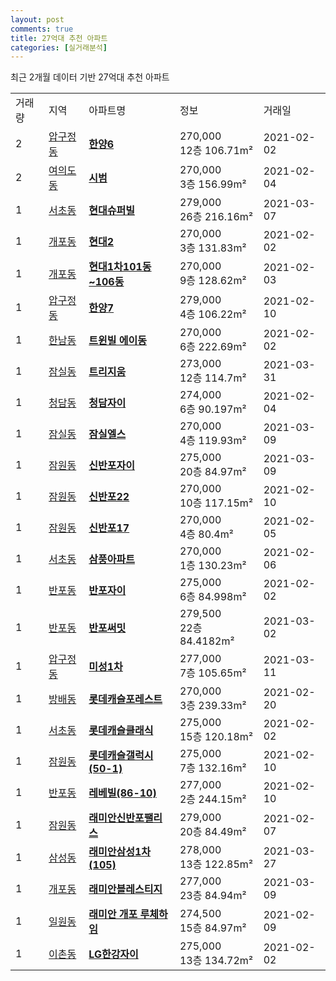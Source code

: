 ```yaml
---
layout: post
comments: true
title: 27억대 추천 아파트 
categories: [실거래분석]
---
```


최근 2개월 데이터 기반 27억대 추천 아파트

<table>
  <tr>
    <td>거래량</td>
    <td>지역</td>
    <td>아파트명</td>
    <td>정보</td>
    <td>거래일</td>
  </tr>

  <tr>
    <td>2</td>
    <td><a href="/실거래가/2021/06/12/11680.html">압구정동</a></td>
    <td style="font-weight: bold;"><a href="https://search.naver.com/search.naver?query=압구정동 한양6">한양6</a></td>
    <td>270,000<br>12층  106.71m²</td>
    <td>2021-02-02</td>
  </tr>

  <tr>
    <td>2</td>
    <td><a href="/실거래가/2021/06/12/11560.html">여의도동</a></td>
    <td style="font-weight: bold;"><a href="https://search.naver.com/search.naver?query=여의도동 시범">시범</a></td>
    <td>270,000<br>3층  156.99m²</td>
    <td>2021-02-04</td>
  </tr>

  <tr>
    <td>1</td>
    <td><a href="/실거래가/2021/06/12/11650.html">서초동</a></td>
    <td style="font-weight: bold;"><a href="https://search.naver.com/search.naver?query=서초동 현대슈퍼빌">현대슈퍼빌</a></td>
    <td>279,000<br>26층  216.16m²</td>
    <td>2021-03-07</td>
  </tr>

  <tr>
    <td>1</td>
    <td><a href="/실거래가/2021/06/12/11680.html">개포동</a></td>
    <td style="font-weight: bold;"><a href="https://search.naver.com/search.naver?query=개포동 현대2">현대2</a></td>
    <td>270,000<br>3층  131.83m²</td>
    <td>2021-02-02</td>
  </tr>

  <tr>
    <td>1</td>
    <td><a href="/실거래가/2021/06/12/11680.html">개포동</a></td>
    <td style="font-weight: bold;"><a href="https://search.naver.com/search.naver?query=개포동 현대1차101동~106동">현대1차101동~106동</a></td>
    <td>270,000<br>9층  128.62m²</td>
    <td>2021-02-03</td>
  </tr>

  <tr>
    <td>1</td>
    <td><a href="/실거래가/2021/06/12/11680.html">압구정동</a></td>
    <td style="font-weight: bold;"><a href="https://search.naver.com/search.naver?query=압구정동 한양7">한양7</a></td>
    <td>279,000<br>4층  106.22m²</td>
    <td>2021-02-10</td>
  </tr>

  <tr>
    <td>1</td>
    <td><a href="/실거래가/2021/06/12/11170.html">한남동</a></td>
    <td style="font-weight: bold;"><a href="https://search.naver.com/search.naver?query=한남동 트윈빌 에이동">트윈빌 에이동</a></td>
    <td>270,000<br>6층  222.69m²</td>
    <td>2021-02-02</td>
  </tr>

  <tr>
    <td>1</td>
    <td><a href="/실거래가/2021/06/12/11710.html">잠실동</a></td>
    <td style="font-weight: bold;"><a href="https://search.naver.com/search.naver?query=잠실동 트리지움">트리지움</a></td>
    <td>273,000<br>12층  114.7m²</td>
    <td>2021-03-31</td>
  </tr>

  <tr>
    <td>1</td>
    <td><a href="/실거래가/2021/06/12/11680.html">청담동</a></td>
    <td style="font-weight: bold;"><a href="https://search.naver.com/search.naver?query=청담동 청담자이">청담자이</a></td>
    <td>274,000<br>6층  90.197m²</td>
    <td>2021-02-04</td>
  </tr>

  <tr>
    <td>1</td>
    <td><a href="/실거래가/2021/06/12/11710.html">잠실동</a></td>
    <td style="font-weight: bold;"><a href="https://search.naver.com/search.naver?query=잠실동 잠실엘스">잠실엘스</a></td>
    <td>270,000<br>4층  119.93m²</td>
    <td>2021-03-09</td>
  </tr>

  <tr>
    <td>1</td>
    <td><a href="/실거래가/2021/06/12/11650.html">잠원동</a></td>
    <td style="font-weight: bold;"><a href="https://search.naver.com/search.naver?query=잠원동 신반포자이">신반포자이</a></td>
    <td>275,000<br>20층  84.97m²</td>
    <td>2021-03-09</td>
  </tr>

  <tr>
    <td>1</td>
    <td><a href="/실거래가/2021/06/12/11650.html">잠원동</a></td>
    <td style="font-weight: bold;"><a href="https://search.naver.com/search.naver?query=잠원동 신반포22">신반포22</a></td>
    <td>270,000<br>10층  117.15m²</td>
    <td>2021-02-10</td>
  </tr>

  <tr>
    <td>1</td>
    <td><a href="/실거래가/2021/06/12/11650.html">잠원동</a></td>
    <td style="font-weight: bold;"><a href="https://search.naver.com/search.naver?query=잠원동 신반포17">신반포17</a></td>
    <td>270,000<br>4층  80.4m²</td>
    <td>2021-02-05</td>
  </tr>

  <tr>
    <td>1</td>
    <td><a href="/실거래가/2021/06/12/11650.html">서초동</a></td>
    <td style="font-weight: bold;"><a href="https://search.naver.com/search.naver?query=서초동 삼풍아파트">삼풍아파트</a></td>
    <td>270,000<br>1층  130.23m²</td>
    <td>2021-02-06</td>
  </tr>

  <tr>
    <td>1</td>
    <td><a href="/실거래가/2021/06/12/11650.html">반포동</a></td>
    <td style="font-weight: bold;"><a href="https://search.naver.com/search.naver?query=반포동 반포자이">반포자이</a></td>
    <td>275,000<br>6층  84.998m²</td>
    <td>2021-02-02</td>
  </tr>

  <tr>
    <td>1</td>
    <td><a href="/실거래가/2021/06/12/11650.html">반포동</a></td>
    <td style="font-weight: bold;"><a href="https://search.naver.com/search.naver?query=반포동 반포써밋">반포써밋</a></td>
    <td>279,500<br>22층  84.4182m²</td>
    <td>2021-03-02</td>
  </tr>

  <tr>
    <td>1</td>
    <td><a href="/실거래가/2021/06/12/11680.html">압구정동</a></td>
    <td style="font-weight: bold;"><a href="https://search.naver.com/search.naver?query=압구정동 미성1차">미성1차</a></td>
    <td>277,000<br>7층  105.65m²</td>
    <td>2021-03-11</td>
  </tr>

  <tr>
    <td>1</td>
    <td><a href="/실거래가/2021/06/12/11650.html">방배동</a></td>
    <td style="font-weight: bold;"><a href="https://search.naver.com/search.naver?query=방배동 롯데캐슬포레스트">롯데캐슬포레스트</a></td>
    <td>270,000<br>3층  239.33m²</td>
    <td>2021-02-20</td>
  </tr>

  <tr>
    <td>1</td>
    <td><a href="/실거래가/2021/06/12/11650.html">서초동</a></td>
    <td style="font-weight: bold;"><a href="https://search.naver.com/search.naver?query=서초동 롯데캐슬클래식">롯데캐슬클래식</a></td>
    <td>275,000<br>15층  120.18m²</td>
    <td>2021-02-02</td>
  </tr>

  <tr>
    <td>1</td>
    <td><a href="/실거래가/2021/06/12/11650.html">잠원동</a></td>
    <td style="font-weight: bold;"><a href="https://search.naver.com/search.naver?query=잠원동 롯데캐슬갤럭시(50-1)">롯데캐슬갤럭시(50-1)</a></td>
    <td>275,000<br>7층  132.16m²</td>
    <td>2021-02-10</td>
  </tr>

  <tr>
    <td>1</td>
    <td><a href="/실거래가/2021/06/12/11650.html">반포동</a></td>
    <td style="font-weight: bold;"><a href="https://search.naver.com/search.naver?query=반포동 레베빌(86-10)">레베빌(86-10)</a></td>
    <td>277,000<br>2층  244.15m²</td>
    <td>2021-02-10</td>
  </tr>

  <tr>
    <td>1</td>
    <td><a href="/실거래가/2021/06/12/11650.html">잠원동</a></td>
    <td style="font-weight: bold;"><a href="https://search.naver.com/search.naver?query=잠원동 래미안신반포팰리스">래미안신반포팰리스</a></td>
    <td>279,000<br>20층  84.49m²</td>
    <td>2021-02-07</td>
  </tr>

  <tr>
    <td>1</td>
    <td><a href="/실거래가/2021/06/12/11680.html">삼성동</a></td>
    <td style="font-weight: bold;"><a href="https://search.naver.com/search.naver?query=삼성동 래미안삼성1차(105)">래미안삼성1차(105)</a></td>
    <td>278,000<br>13층  122.85m²</td>
    <td>2021-03-27</td>
  </tr>

  <tr>
    <td>1</td>
    <td><a href="/실거래가/2021/06/12/11680.html">개포동</a></td>
    <td style="font-weight: bold;"><a href="https://search.naver.com/search.naver?query=개포동 래미안블레스티지">래미안블레스티지</a></td>
    <td>277,000<br>23층  84.94m²</td>
    <td>2021-03-09</td>
  </tr>

  <tr>
    <td>1</td>
    <td><a href="/실거래가/2021/06/12/11680.html">일원동</a></td>
    <td style="font-weight: bold;"><a href="https://search.naver.com/search.naver?query=일원동 래미안 개포 루체하임">래미안 개포 루체하임</a></td>
    <td>274,500<br>15층  84.97m²</td>
    <td>2021-02-09</td>
  </tr>

  <tr>
    <td>1</td>
    <td><a href="/실거래가/2021/06/12/11170.html">이촌동</a></td>
    <td style="font-weight: bold;"><a href="https://search.naver.com/search.naver?query=이촌동 LG한강자이">LG한강자이</a></td>
    <td>275,000<br>13층  134.72m²</td>
    <td>2021-02-02</td>
  </tr>

</table>
